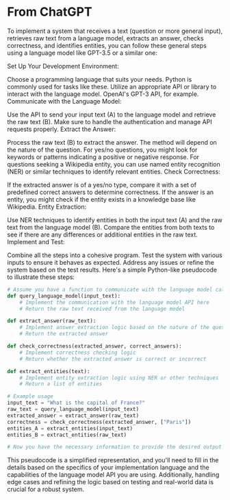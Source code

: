 # From ChatGPT
To implement a system that receives a text (question or more general input), retrieves raw text from a language model, extracts an answer, checks correctness, and identifies entities, you can follow these general steps using a language model like GPT-3.5 or a similar one:

Set Up Your Development Environment:

Choose a programming language that suits your needs. Python is commonly used for tasks like these.
Utilize an appropriate API or library to interact with the language model. OpenAI's GPT-3 API, for example.
Communicate with the Language Model:

Use the API to send your input text (A) to the language model and retrieve the raw text (B).
Make sure to handle the authentication and manage API requests properly.
Extract the Answer:

Process the raw text (B) to extract the answer. The method will depend on the nature of the question. For yes/no questions, you might look for keywords or patterns indicating a positive or negative response.
For questions seeking a Wikipedia entity, you can use named entity recognition (NER) or similar techniques to identify relevant entities.
Check Correctness:

If the extracted answer is of a yes/no type, compare it with a set of predefined correct answers to determine correctness.
If the answer is an entity, you might check if the entity exists in a knowledge base like Wikipedia.
Entity Extraction:

Use NER techniques to identify entities in both the input text (A) and the raw text from the language model (B).
Compare the entities from both texts to see if there are any differences or additional entities in the raw text.
Implement and Test:

Combine all the steps into a cohesive program.
Test the system with various inputs to ensure it behaves as expected.
Address any issues or refine the system based on the test results.
Here's a simple Python-like pseudocode to illustrate these steps:

```python
# Assume you have a function to communicate with the language model called query_language_model
def query_language_model(input_text):
    # Implement the communication with the language model API here
    # Return the raw text received from the language model

def extract_answer(raw_text):
    # Implement answer extraction logic based on the nature of the question
    # Return the extracted answer

def check_correctness(extracted_answer, correct_answers):
    # Implement correctness checking logic
    # Return whether the extracted answer is correct or incorrect

def extract_entities(text):
    # Implement entity extraction logic using NER or other techniques
    # Return a list of entities

# Example usage
input_text = "What is the capital of France?"
raw_text = query_language_model(input_text)
extracted_answer = extract_answer(raw_text)
correctness = check_correctness(extracted_answer, ["Paris"])
entities_A = extract_entities(input_text)
entities_B = extract_entities(raw_text)

# Now you have the necessary information to provide the desired output
```
This pseudocode is a simplified representation, and you'll need to fill in the details based on the specifics of your implementation language and the capabilities of the language model API you are using. Additionally, handling edge cases and refining the logic based on testing and real-world data is crucial for a robust system.
